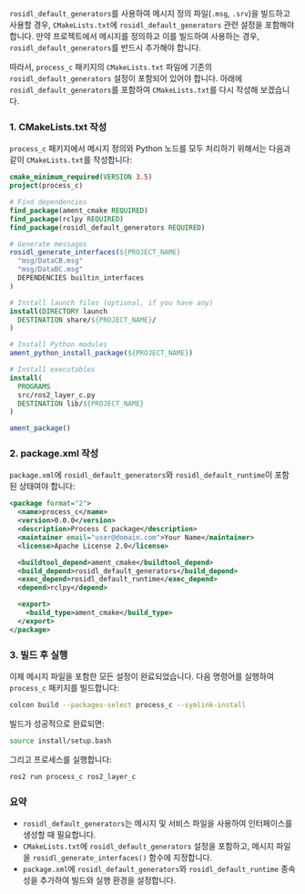 `rosidl_default_generators`를 사용하여 메시지 정의 파일(`.msg`, `.srv`)을 빌드하고 사용할 경우, `CMakeLists.txt`에 `rosidl_default_generators` 관련 설정을 포함해야 합니다. 만약 프로젝트에서 메시지를 정의하고 이를 빌드하여 사용하는 경우, `rosidl_default_generators`를 반드시 추가해야 합니다.

따라서, `process_c` 패키지의 `CMakeLists.txt` 파일에 기존의 `rosidl_default_generators` 설정이 포함되어 있어야 합니다. 아래에 `rosidl_default_generators`를 포함하여 `CMakeLists.txt`를 다시 작성해 보겠습니다.

### 1. CMakeLists.txt 작성
`process_c` 패키지에서 메시지 정의와 Python 노드를 모두 처리하기 위해서는 다음과 같이 `CMakeLists.txt`를 작성합니다:

```cmake
cmake_minimum_required(VERSION 3.5)
project(process_c)

# Find dependencies
find_package(ament_cmake REQUIRED)
find_package(rclpy REQUIRED)
find_package(rosidl_default_generators REQUIRED)

# Generate messages
rosidl_generate_interfaces(${PROJECT_NAME}
  "msg/DataCB.msg"
  "msg/DataBC.msg"
  DEPENDENCIES builtin_interfaces
)

# Install launch files (optional, if you have any)
install(DIRECTORY launch
  DESTINATION share/${PROJECT_NAME}/
)

# Install Python modules
ament_python_install_package(${PROJECT_NAME})

# Install executables
install(
  PROGRAMS
  src/ros2_layer_c.py
  DESTINATION lib/${PROJECT_NAME}
)

ament_package()
```

### 2. package.xml 작성
`package.xml`에 `rosidl_default_generators`와 `rosidl_default_runtime`이 포함된 상태여야 합니다:

```xml
<package format="2">
  <name>process_c</name>
  <version>0.0.0</version>
  <description>Process C package</description>
  <maintainer email="user@domain.com">Your Name</maintainer>
  <license>Apache License 2.0</license>

  <buildtool_depend>ament_cmake</buildtool_depend>
  <build_depend>rosidl_default_generators</build_depend>
  <exec_depend>rosidl_default_runtime</exec_depend>
  <depend>rclpy</depend>

  <export>
    <build_type>ament_cmake</build_type>
  </export>
</package>
```

### 3. 빌드 후 실행
이제 메시지 파일을 포함한 모든 설정이 완료되었습니다. 다음 명령어를 실행하여 `process_c` 패키지를 빌드합니다:

```bash
colcon build --packages-select process_c --symlink-install
```

빌드가 성공적으로 완료되면:

```bash
source install/setup.bash
```

그리고 프로세스를 실행합니다:

```bash
ros2 run process_c ros2_layer_c
```

### 요약
- `rosidl_default_generators`는 메시지 및 서비스 파일을 사용하여 인터페이스를 생성할 때 필요합니다.
- `CMakeLists.txt`에 `rosidl_default_generators` 설정을 포함하고, 메시지 파일을 `rosidl_generate_interfaces()` 함수에 지정합니다.
- `package.xml`에 `rosidl_default_generators`와 `rosidl_default_runtime` 종속성을 추가하여 빌드와 실행 환경을 설정합니다.
